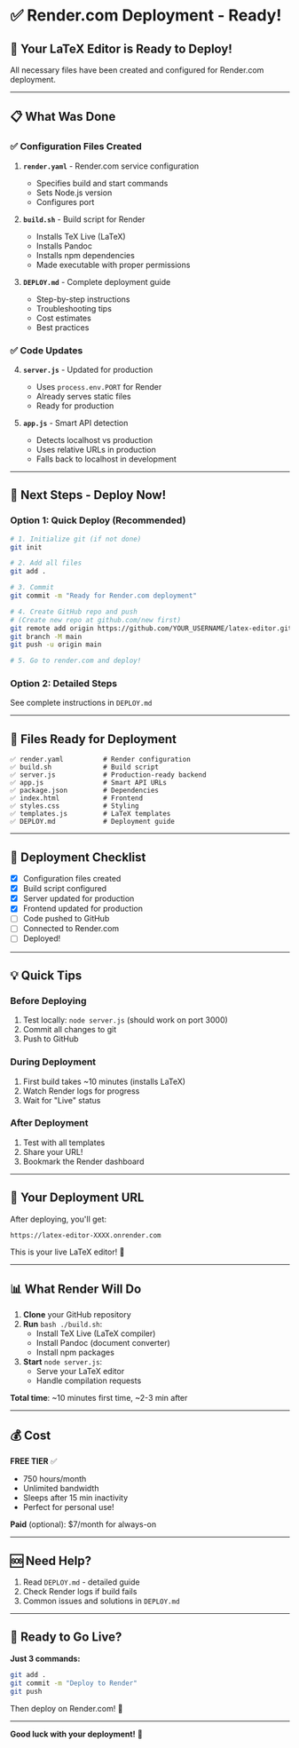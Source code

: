 # ✅ Render.com Deployment - Ready!

## 🎉 Your LaTeX Editor is Ready to Deploy!

All necessary files have been created and configured for Render.com deployment.

---

## 📋 What Was Done

### ✅ Configuration Files Created

1. **`render.yaml`** - Render.com service configuration
   - Specifies build and start commands
   - Sets Node.js version
   - Configures port

2. **`build.sh`** - Build script for Render
   - Installs TeX Live (LaTeX)
   - Installs Pandoc
   - Installs npm dependencies
   - Made executable with proper permissions

3. **`DEPLOY.md`** - Complete deployment guide
   - Step-by-step instructions
   - Troubleshooting tips
   - Cost estimates
   - Best practices

### ✅ Code Updates

4. **`server.js`** - Updated for production
   - Uses `process.env.PORT` for Render
   - Already serves static files
   - Ready for production

5. **`app.js`** - Smart API detection
   - Detects localhost vs production
   - Uses relative URLs in production
   - Falls back to localhost in development

---

## 🚀 Next Steps - Deploy Now!

### Option 1: Quick Deploy (Recommended)

```bash
# 1. Initialize git (if not done)
git init

# 2. Add all files
git add .

# 3. Commit
git commit -m "Ready for Render.com deployment"

# 4. Create GitHub repo and push
# (Create new repo at github.com/new first)
git remote add origin https://github.com/YOUR_USERNAME/latex-editor.git
git branch -M main
git push -u origin main

# 5. Go to render.com and deploy!
```

### Option 2: Detailed Steps

See complete instructions in `DEPLOY.md`

---

## 📁 Files Ready for Deployment

```
✅ render.yaml          # Render configuration
✅ build.sh             # Build script
✅ server.js            # Production-ready backend
✅ app.js               # Smart API URLs
✅ package.json         # Dependencies
✅ index.html           # Frontend
✅ styles.css           # Styling
✅ templates.js         # LaTeX templates
✅ DEPLOY.md            # Deployment guide
```

---

## 🎯 Deployment Checklist

- [x] Configuration files created
- [x] Build script configured
- [x] Server updated for production
- [x] Frontend updated for production
- [ ] Code pushed to GitHub
- [ ] Connected to Render.com
- [ ] Deployed!

---

## 💡 Quick Tips

### Before Deploying
1. Test locally: `node server.js` (should work on port 3000)
2. Commit all changes to git
3. Push to GitHub

### During Deployment
1. First build takes ~10 minutes (installs LaTeX)
2. Watch Render logs for progress
3. Wait for "Live" status

### After Deployment
1. Test with all templates
2. Share your URL!
3. Bookmark the Render dashboard

---

## 🔗 Your Deployment URL

After deploying, you'll get:
```
https://latex-editor-XXXX.onrender.com
```

This is your live LaTeX editor! 🎉

---

## 📊 What Render Will Do

1. **Clone** your GitHub repository
2. **Run** `bash ./build.sh`:
   - Install TeX Live (LaTeX compiler)
   - Install Pandoc (document converter)
   - Install npm packages
3. **Start** `node server.js`:
   - Serve your LaTeX editor
   - Handle compilation requests

**Total time**: ~10 minutes first time, ~2-3 min after

---

## 💰 Cost

**FREE TIER** ✅
- 750 hours/month
- Unlimited bandwidth
- Sleeps after 15 min inactivity
- Perfect for personal use!

**Paid** (optional): $7/month for always-on

---

## 🆘 Need Help?

1. Read `DEPLOY.md` - detailed guide
2. Check Render logs if build fails
3. Common issues and solutions in `DEPLOY.md`

---

## 🎊 Ready to Go Live?

**Just 3 commands:**
```bash
git add .
git commit -m "Deploy to Render"
git push
```

Then deploy on Render.com! 🚀

---

**Good luck with your deployment!** 🌟
